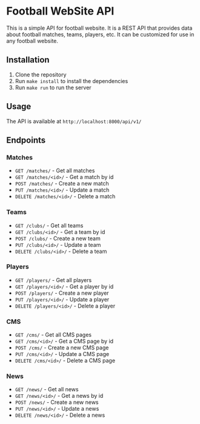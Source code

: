 # Football WebSite API 

This is a simple API for football website. 
It is a REST API that provides data about football matches, teams, players, etc.
It can be customized for use in any football website.

## Installation

1. Clone the repository
2. Run `make install` to install the dependencies
3. Run `make run` to run the server

## Usage

The API is available at `http://localhost:8000/api/v1/`

## Endpoints

### Matches

- `GET /matches/` - Get all matches
- `GET /matches/<id>/` - Get a match by id
- `POST /matches/` - Create a new match
- `PUT /matches/<id>/` - Update a match
- `DELETE /matches/<id>/` - Delete a match

### Teams

- `GET /clubs/` - Get all teams
- `GET /clubs/<id>/` - Get a team by id
- `POST /clubs/` - Create a new team
- `PUT /clubs/<id>/` - Update a team
- `DELETE /clubs/<id>/` - Delete a team


### Players

- `GET /players/` - Get all players
- `GET /players/<id>/` - Get a player by id
- `POST /players/` - Create a new player
- `PUT /players/<id>/` - Update a player
- `DELETE /players/<id>/` - Delete a player


### CMS

- `GET /cms/` - Get all CMS pages
- `GET /cms/<id>/` - Get a CMS page by id
- `POST /cms/` - Create a new CMS page
- `PUT /cms/<id>/` - Update a CMS page
- `DELETE /cms/<id>/` - Delete a CMS page


### News

- `GET /news/` - Get all news
- `GET /news/<id>/` - Get a news by id
- `POST /news/` - Create a new news
- `PUT /news/<id>/` - Update a news
- `DELETE /news/<id>/` - Delete a news

